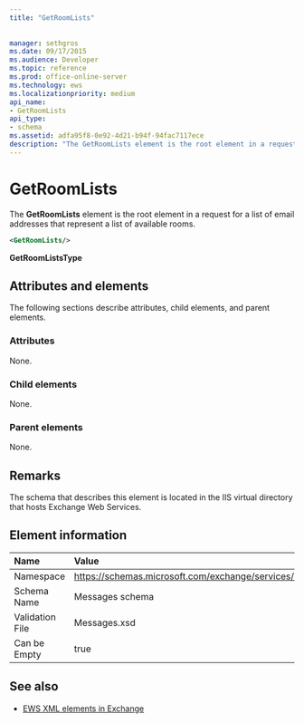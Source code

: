 ```yaml
---
title: "GetRoomLists"
 
 
manager: sethgros
ms.date: 09/17/2015
ms.audience: Developer
ms.topic: reference
ms.prod: office-online-server
ms.technology: ews
ms.localizationpriority: medium
api_name:
- GetRoomLists
api_type:
- schema
ms.assetid: adfa95f8-0e92-4d21-b94f-94fac7117ece
description: "The GetRoomLists element is the root element in a request for a list of email addresses that represent a list of available rooms."
---
```


# GetRoomLists

The **GetRoomLists** element is the root element in a request for a list of email addresses that represent a list of available rooms. 
  
```XML
<GetRoomLists/>
```

 **GetRoomListsType**
## Attributes and elements

The following sections describe attributes, child elements, and parent elements.
  
### Attributes

None.
  
### Child elements

None.
  
### Parent elements

None.
  
## Remarks

The schema that describes this element is located in the IIS virtual directory that hosts Exchange Web Services.
  
## Element information

|**Name**|**Value**|
|:-----|:-----|
|Namespace  <br/> |https://schemas.microsoft.com/exchange/services/2006/messages  <br/> |
|Schema Name  <br/> |Messages schema  <br/> |
|Validation File  <br/> |Messages.xsd  <br/> |
|Can be Empty  <br/> |true  <br/> |
   
## See also



- [EWS XML elements in Exchange](ews-xml-elements-in-exchange.md)

